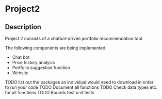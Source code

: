 # Project2

## Description

Project 2 consists of a chatbot-driven portfolio recommendation tool.

The following components are being implemented:

- Chat bot
- Price history analysis
- Portfolio suggestion function
- Website


TODO list out the packages an individual would need to download in order to run your code
TODO Document all functions
TODO Check data types etc. for all functions
TODO Bounds test unit tests
